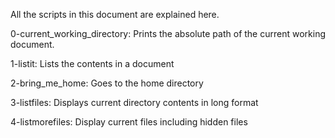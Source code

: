 All the scripts in this document are explained here.

0-current_working_directory:
Prints the absolute path of the current working document.

1-listit:
Lists the contents in a document

2-bring_me_home:
Goes to the home directory

3-listfiles:
Displays current directory contents in long format

4-listmorefiles:
Display current files including hidden files
